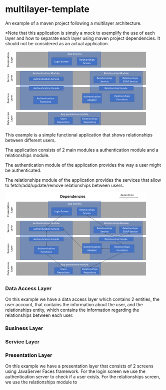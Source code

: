 # multilayer-template
An example of a maven project following a multilayer architecture.

*Note that this application is simply a mock to exemplify the use of each layer and how to separate each layer using maven project dependencies.
It should not be considered as an actual application.

<img src="https://github.com/fnmps/multilayer-java-template/blob/master/multilayer-template/Documentation/images/example-architecture.png" width="450"/>

This example is a simple functional application that shows relationships between different users.

The application consists of 2 main modules a authentication module and a relationships module. 

The authentication module of the application provides the way a user might be authenticated.

The relationships module of the application provides the services that allow to fetch/add/update/remove relationships between users.


<img src="https://github.com/fnmps/multilayer-java-template/blob/master/multilayer-template/Documentation/images/example-architecture-dependencies.png" width="450"/>


### Data Access Layer
On this example we have a data access layer which contains 2 entities, the user account, that contains the information about the user, and the relationships entity, which contains the information regarding the relationships between each user.

### Business Layer


### Service Layer


### Presentation Layer
On this example we have a presentation layer that consists of 2 screens using JavaServer Faces framework.
For the login screen we use the authentication server to check if a user exists.
For the relationships screen, we use the relationships module to 

